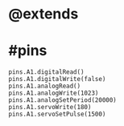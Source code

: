 # @extends
# #pins

```cards
pins.A1.digitalRead()
pins.A1.digitalWrite(false)
pins.A1.analogRead()
pins.A1.analogWrite(1023)
pins.A1.analogSetPeriod(20000)
pins.A1.servoWrite(180)
pins.A1.servoSetPulse(1500)
```
